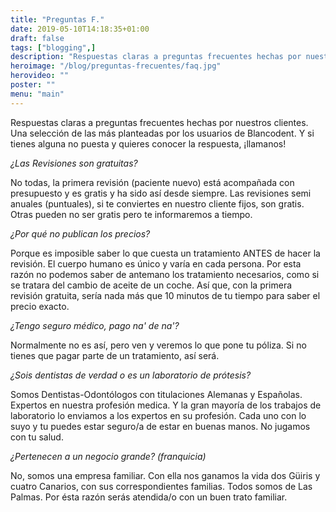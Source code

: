 ```yaml
---
title: "Preguntas F."
date: 2019-05-10T14:18:35+01:00
draft: false
tags: ["blogging",]
description: "Respuestas claras a preguntas frecuentes hechas por nuestros clientes, recopiladas aquí para que tu te informes sin problemas."
heroimage: "/blog/preguntas-frecuentes/faq.jpg"
herovideo: ""
poster: ""
menu: "main"
---
```


Respuestas claras a preguntas frecuentes hechas por nuestros clientes. Una selección de las más planteadas por los usuarios de Blancodent. Y si tienes alguna no puesta y quieres conocer la respuesta, ¡llamanos!

*¿Las Revisiones son gratuitas?*

No todas, la primera revisión (paciente nuevo) está acompañada con presupuesto y es gratis y ha sido así desde siempre. Las revisiones semi anuales (puntuales), si te conviertes en nuestro cliente fijos, son gratis. Otras pueden no ser gratis pero te informaremos a tiempo.

*¿Por qué no publican los precios?*

Porque es imposible saber lo que cuesta un tratamiento ANTES de hacer la revisión. El cuerpo humano es único y varía en cada persona. Por esta razón no podemos saber de antemano los tratamiento necesarios, como si se tratara del cambio de aceite de un coche. Así que, con la primera revisión gratuita, sería nada más que 10 minutos de tu tiempo para saber el precio exacto.

*¿Tengo seguro médico, pago na' de na'?*

Normalmente no es así, pero ven y veremos lo que pone tu póliza. Si no tienes que pagar parte de un tratamiento, así será.

*¿Sois dentistas de verdad o es un laboratorio de prótesis?*

Somos Dentistas-Odontólogos con titulaciones Alemanas y Españolas. Expertos en nuestra profesión medica. Y la gran mayoría de los trabajos de laboratorio lo enviamos a los expertos en su profesión. Cada uno con lo suyo y tu puedes estar seguro/a de estar en buenas manos. No jugamos con tu salud.

*¿Pertenecen a un negocio grande? (franquicia)*

No, somos una empresa familiar. Con ella nos ganamos la vida dos Güiris y cuatro Canarios, con sus correspondientes familias. Todos somos de Las Palmas. Por ésta razón serás atendida/o con un buen trato familiar.
